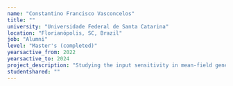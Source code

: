 ```yaml
---
name: "Constantino Francisco Vasconcelos"
title: ""
university: "Universidade Federal de Santa Catarina"
location: "Florianópolis, SC, Brazil"
job: "Alumni"
level: "Master's (completed)"
yearsactive_from: 2022
yearsactive_to: 2024
project_description: "Studying the input sensitivity in mean-field generalized Ising with Glauber dynamics."
studentshared: ""
---
```

